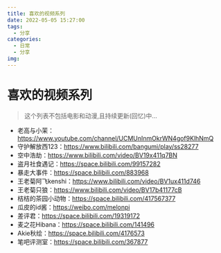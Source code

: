 ```yaml
---
title: 喜欢的视频系列
date: 2022-05-05 15:27:00
tags:
  - 分享
categories:
  - 日常
  - 分享
img: 
---
```


# 喜欢的视频系列

> 这个列表不包括电影和动漫,且持续更新(回忆)中...

- 老高与小茉：https://www.youtube.com/channel/UCMUnInmOkrWN4gof9KlhNmQ
- 守护解放西123：https://www.bilibili.com/bangumi/play/ss28277
- 空中浩劫：https://www.bilibili.com/video/BV19x411q7BN
- 盗月社食遇记：https://space.bilibili.com/99157282
- 暴走大事件：https://space.bilibili.com/883968
- 王老菊阿飞kenshi：https://www.bilibili.com/video/BV1ux411d746
- 王老菊只狼：https://www.bilibili.com/video/BV17b41177cB
- 桔桔的茶园小动物：https://space.bilibili.com/417567377
- 瓜皮的id酱：https://weibo.com/melonpi
- 差评君：https://space.bilibili.com/19319172
- 麦之花Hibana：https://space.bilibili.com/141496
- Akie秋绘：https://space.bilibili.com/4176573
- 笔吧评测室：https://space.bilibili.com/367877